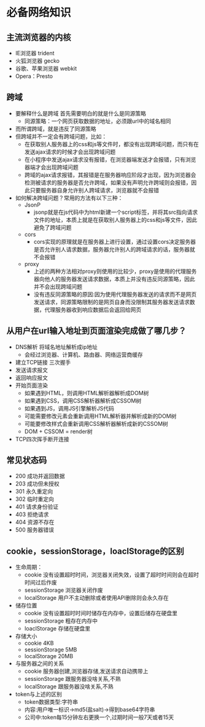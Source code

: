 # 必备网络知识

## 主流浏览器的内核
  - IE浏览器 trident
  - 火狐浏览器 gecko
  - 谷歌、苹果浏览器 webkit
  - Opera：Presto

## 跨域
  - 要解释什么是跨域 首先需要明白的就是什么是同源策略
    - 同源策略：一个网页获取数据的地址，必须跟url中的域名相同
  - 而所谓跨域，就是违反了同源策略
  - 但跨域并不一定会有跨域问题，比如：
    - 在获取别人服务器上的css和js等文件时，都没有出现跨域问题，而只有在发送ajax请求的时候才会出现跨域问题
    - 在小程序中发送ajax请求没有报错，在浏览器端发送才会报错，只有浏览器端才会出现跨域问题
    - 跨域的ajax请求报错，其报错是在服务器响应阶段才出现，因为浏览器会检测被请求的服务器是否允许跨域，如果没有声明允许跨域则会报错，因此只要服务器自身允许别人跨域请求，浏览器就不会报错
  - 如何解决跨域问题？常用的方法有以下三种：
    - JsonP
      - jsonp就是在js代码中为html新建一个script标签，并将其src指向请求文件的地址，本质上就是在获取别人服务器上的css和js等文件，因此避免了跨域问题
    - cors 
      - cors实现的原理就是在服务器上进行设置，通过设置cors决定服务器是否允许别人请求数据，服务器允许别人的跨域请求的话，服务器就不会报错
    - proxy
      - 上述的两种方法相对proxy则使用的比较少，proxy是使用的代理服务器向他人的服务器发送请求数据，本质上并没有违反同源策略，因此并不会出现跨域问题
      - 没有违反同源策略的原因:因为使用代理服务器发送的请求而不是网页发送请求，同源策略限制的是网页自身而没限制其服务器发送请求数据，代理服务器收到响应数据后会返回给网页



## 从用户在url输入地址到页面渲染完成做了哪几步？
  - DNS解析 将域名地址解析成ip地址
    - 会经过浏览器、计算机、路由器、网络运营商缓存
  - 建立TCP链接 三次握手
  - 发送请求报文
  - 返回响应报文
  - 开始页面渲染
    - 如果遇到HTML，则调用HTML解析器解析成DOM树
    - 如果遇到CSS，调用CSS解析器解析成CSSOM树
    - 如果遇到JS，调用JS引擎解析JS代码
    - 可能需要修改元素会重新调用HTML解析器并解析成新的DOM树
    - 可能要修改样式会重新调用CSS解析器解析成新的CSSOM树
    - DOM + CSSOM = render树
  - TCP四次挥手断开连接

## 常见状态码
  - 200 成功并返回数据
  - 203 成功但未授权
  - 301 永久重定向
  - 302 临时重定向
  - 401 请求身份验证
  - 403 拒绝请求
  - 404 资源不存在
  - 500 服务器错误

## cookie，sessionStorage，loaclStorage的区别
  - 生命周期：
    - cookie 没有设置超时时间，浏览器关闭失效，设置了超时时间则会在超时时间过后作废
    - sessionStorage 浏览器关闭作废
    - localStorage 用户不主动删除或者使用API删除则会永久存在
  - 储存位置
    - cookie 没有设置超时时间时储存在内存中，设置后储存在硬盘里
    - sessionStorage 粗存在内存中
    - loaclStorage 存储在硬盘里
  - 存储大小
    - cookie 4KB
    - sessionStorage 5MB
    - localStorage 20MB
  - 与服务器之间的关系
	  - cookie 服务器创建,浏览器存储,发送请求自动携带上	
	  - sessionStorage	跟服务器没啥关系,不熟
	  - localStorage	跟服务器没啥关系,不熟
  - token与上述的区别
    - token数据类型:字符串
    - 内容:用户唯一标识->md5(盐salt)->得到base64字符串
    - 公司中:token每15分钟左右更换一个,过期时间一般7天或者15天